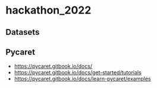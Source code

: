 # hackathon_2022

## Datasets


## Pycaret

* https://pycaret.gitbook.io/docs/
* https://pycaret.gitbook.io/docs/get-started/tutorials
* https://pycaret.gitbook.io/docs/learn-pycaret/examples
